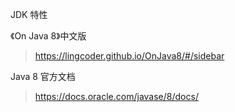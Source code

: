 JDK 特性

《On Java 8》中文版
> https://lingcoder.github.io/OnJava8/#/sidebar

Java 8 官方文档

> https://docs.oracle.com/javase/8/docs/
